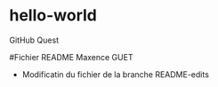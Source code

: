 # hello-world
GitHub Quest

#Fichier README Maxence GUET 

* Modificatin du fichier de la branche README-edits
